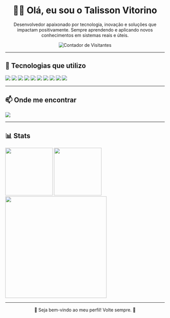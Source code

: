 <h1 align="center">👨‍💻 Olá, eu sou o Talisson Vitorino</h1>

<p align="center">Desenvolvedor apaixonado por tecnologia, inovação e soluções que impactam positivamente. Sempre aprendendo e aplicando novos conhecimentos em sistemas reais e úteis.</p>

<p align="center">
  <img src="https://komarev.com/ghpvc/?username=TalissonVitorino&style=flat-square&color=1E90FF" alt="Contador de Visitantes"/>
</p>

---

<h2 align="left">🚀 Tecnologias que utilizo</h2>

<p align="left">
  <img src="https://img.shields.io/badge/C%23-239120?style=for-the-badge&logo=c-sharp&logoColor=white" />
  <img src="https://img.shields.io/badge/Kotlin-7F52FF?style=for-the-badge&logo=kotlin&logoColor=white" />
  <img src="https://img.shields.io/badge/JavaScript-F7DF1E?style=for-the-badge&logo=javascript&logoColor=black" />
  <img src="https://img.shields.io/badge/HTML5-E34F26?style=for-the-badge&logo=html5&logoColor=white" />
  <img src="https://img.shields.io/badge/CSS3-1572B6?style=for-the-badge&logo=css3&logoColor=white" />
  <img src="https://img.shields.io/badge/Node.js-339933?style=for-the-badge&logo=nodedotjs&logoColor=white" />
  <img src="https://img.shields.io/badge/MySQL-4479A1?style=for-the-badge&logo=mysql&logoColor=white" />
  <img src="https://img.shields.io/badge/SQLite-003B57?style=for-the-badge&logo=sqlite&logoColor=white" />
  <img src="https://img.shields.io/badge/Docker-2496ED?style=for-the-badge&logo=docker&logoColor=white" />
  <img src="https://img.shields.io/badge/.NET-512BD4?style=for-the-badge&logo=dotnet&logoColor=white" />
</p>

---

<h2 align="left">📫 Onde me encontrar</h2>

<p align="left">
  <a href="https://www.linkedin.com/in/talissonvitorino/" target="_blank">
    <img src="https://img.shields.io/badge/-LinkedIn-%230077B5?style=for-the-badge&logo=linkedin&logoColor=white"/>
  </a>
</p>

---

<h2 align="left">📊 Stats</h2>

<div align="left">
  <img src="https://github-readme-stats.vercel.app/api?username=TalissonVitorino&show_icons=true&count_private=true&include_all_commits=true&theme=default&hide_border=false" height="150" />
  
  <img src="https://github-readme-stats.vercel.app/api/top-langs?username=TalissonVitorino&layout=compact&langs_count=5&theme=default&hide_border=false" height="150" />
  
  <img src="https://github-readme-activity-graph.vercel.app/graph?username=TalissonVitorino&theme=light&bg_color=ffffff&color=1E90FF&line=FFD700&point=1E90FF&area=true&hide_border=false" height="320" />
</div>

---

<p align="center">🧠 Seja bem-vindo ao meu perfil! Volte sempre. 🚀</p>
